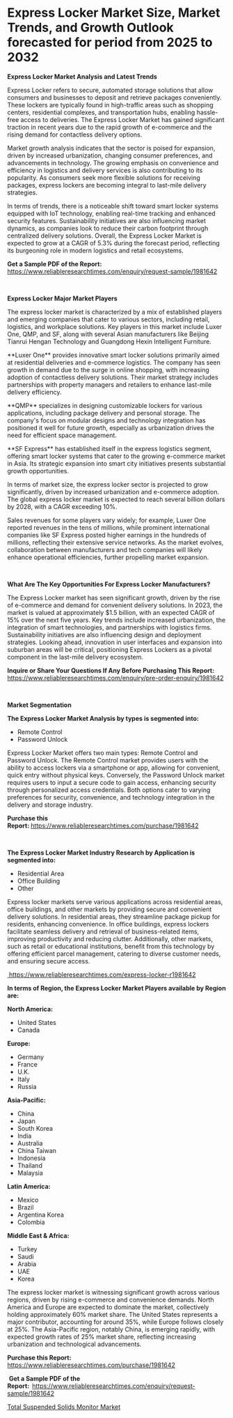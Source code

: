 <p><h1>Express Locker Market Size, Market Trends, and Growth Outlook forecasted for period from 2025 to 2032</h1></p><p><strong>Express Locker Market Analysis and Latest Trends</strong></p>
<p><p>Express Locker refers to secure, automated storage solutions that allow consumers and businesses to deposit and retrieve packages conveniently. These lockers are typically found in high-traffic areas such as shopping centers, residential complexes, and transportation hubs, enabling hassle-free access to deliveries. The Express Locker Market has gained significant traction in recent years due to the rapid growth of e-commerce and the rising demand for contactless delivery options. </p><p>Market growth analysis indicates that the sector is poised for expansion, driven by increased urbanization, changing consumer preferences, and advancements in technology. The growing emphasis on convenience and efficiency in logistics and delivery services is also contributing to its popularity. As consumers seek more flexible solutions for receiving packages, express lockers are becoming integral to last-mile delivery strategies.</p><p>In terms of trends, there is a noticeable shift toward smart locker systems equipped with IoT technology, enabling real-time tracking and enhanced security features. Sustainability initiatives are also influencing market dynamics, as companies look to reduce their carbon footprint through centralized delivery solutions. Overall, the Express Locker Market is expected to grow at a CAGR of 5.3% during the forecast period, reflecting its burgeoning role in modern logistics and retail ecosystems.</p></p>
<p><strong>Get a Sample PDF of the Report:&nbsp;</strong> <a href="https://www.reliableresearchtimes.com/enquiry/request-sample/1981642?utm_campaign=2179&utm_medium=2&utm_source=Github&utm_content=ia&utm_term=20022025&utm_id=express-locker">https://www.reliableresearchtimes.com/enquiry/request-sample/1981642</a></p>
<p>&nbsp;</p>
<p><strong>Express Locker Major Market Players</strong></p>
<p><p>The express locker market is characterized by a mix of established players and emerging companies that cater to various sectors, including retail, logistics, and workplace solutions. Key players in this market include Luxer One, QMP, and SF, along with several Asian manufacturers like Beijing Tianrui Hengan Technology and Guangdong Hexin Intelligent Furniture.</p><p>**Luxer One** provides innovative smart locker solutions primarily aimed at residential deliveries and e-commerce logistics. The company has seen growth in demand due to the surge in online shopping, with increasing adoption of contactless delivery solutions. Their market strategy includes partnerships with property managers and retailers to enhance last-mile delivery efficiency.</p><p>**QMP** specializes in designing customizable lockers for various applications, including package delivery and personal storage. The company's focus on modular designs and technology integration has positioned it well for future growth, especially as urbanization drives the need for efficient space management.</p><p>**SF Express** has established itself in the express logistics segment, offering smart locker systems that cater to the growing e-commerce market in Asia. Its strategic expansion into smart city initiatives presents substantial growth opportunities.</p><p>In terms of market size, the express locker sector is projected to grow significantly, driven by increased urbanization and e-commerce adoption. The global express locker market is expected to reach several billion dollars by 2028, with a CAGR exceeding 10%.</p><p>Sales revenues for some players vary widely; for example, Luxer One reported revenues in the tens of millions, while prominent international companies like SF Express posted higher earnings in the hundreds of millions, reflecting their extensive service networks. As the market evolves, collaboration between manufacturers and tech companies will likely enhance operational efficiencies, further propelling market expansion.</p></p>
<p>&nbsp;</p>
<p><strong>What Are The Key Opportunities For Express Locker Manufacturers?</strong></p>
<p><p>The Express Locker market has seen significant growth, driven by the rise of e-commerce and demand for convenient delivery solutions. In 2023, the market is valued at approximately $1.5 billion, with an expected CAGR of 15% over the next five years. Key trends include increased urbanization, the integration of smart technologies, and partnerships with logistics firms. Sustainability initiatives are also influencing design and deployment strategies. Looking ahead, innovation in user interfaces and expansion into suburban areas will be critical, positioning Express Lockers as a pivotal component in the last-mile delivery ecosystem.</p></p>
<p><strong>Inquire or Share Your Questions If Any Before Purchasing This Report:</strong> <a href="https://www.reliableresearchtimes.com/enquiry/pre-order-enquiry/1981642?utm_campaign=2179&utm_medium=2&utm_source=Github&utm_content=ia&utm_term=20022025&utm_id=express-locker">https://www.reliableresearchtimes.com/enquiry/pre-order-enquiry/1981642</a></p>
<p>&nbsp;</p>
<p><strong>Market Segmentation</strong></p>
<p><strong>The Express Locker Market Analysis by types is segmented into:</strong></p>
<p><ul><li>Remote Control</li><li>Password Unlock</li></ul></p>
<p><p>Express Locker Market offers two main types: Remote Control and Password Unlock. The Remote Control market provides users with the ability to access lockers via a smartphone or app, allowing for convenient, quick entry without physical keys. Conversely, the Password Unlock market requires users to input a secure code to gain access, enhancing security through personalized access credentials. Both options cater to varying preferences for security, convenience, and technology integration in the delivery and storage industry.</p></p>
<p><strong>Purchase this Report:&nbsp;</strong><a href="https://www.reliableresearchtimes.com/purchase/1981642?utm_campaign=2179&utm_medium=2&utm_source=Github&utm_content=ia&utm_term=20022025&utm_id=express-locker">https://www.reliableresearchtimes.com/purchase/1981642</a></p>
<p>&nbsp;</p>
<p><strong>The Express Locker Market Industry Research by Application is segmented into:</strong></p>
<p><ul><li>Residential Area</li><li>Office Building</li><li>Other</li></ul></p>
<p><p>Express locker markets serve various applications across residential areas, office buildings, and other markets by providing secure and convenient delivery solutions. In residential areas, they streamline package pickup for residents, enhancing convenience. In office buildings, express lockers facilitate seamless delivery and retrieval of business-related items, improving productivity and reducing clutter. Additionally, other markets, such as retail or educational institutions, benefit from this technology by offering efficient parcel management, catering to diverse customer needs, and ensuring secure access.</p></p>
<p><a href="https://www.reliableresearchtimes.com/express-locker-r1981642?utm_campaign=2179&utm_medium=2&utm_source=Github&utm_content=ia&utm_term=20022025&utm_id=express-locker">&nbsp;https://www.reliableresearchtimes.com/express-locker-r1981642</a></p>
<p><strong>In terms of Region, the Express Locker Market Players available by Region are:</strong></p>
<p>
    <p> <strong> North America: </strong>
        <ul>
            <li>United States</li>
            <li>Canada</li>
        </ul>
        </p> 
    <p> <strong> Europe: </strong>
        <ul>
            <li>Germany</li>
            <li>France</li>
            <li>U.K.</li>
            <li>Italy</li>
            <li>Russia</li>
        </ul>
        </p> 
    <p> <strong> Asia-Pacific: </strong>
        <ul>
            <li>China</li>
            <li>Japan</li>
            <li>South Korea</li>
            <li>India</li>
            <li>Australia</li>
            <li>China Taiwan</li>
            <li>Indonesia</li>
            <li>Thailand</li>
            <li>Malaysia</li>
        </ul>
        </p> 
    <p> <strong> Latin America: </strong>
        <ul>
            <li>Mexico</li>
            <li>Brazil</li>
            <li>Argentina Korea</li>
            <li>Colombia</li>
        </ul>
        </p> 
    <p> <strong> Middle East & Africa: </strong>
        <ul>
            <li>Turkey</li>
            <li>Saudi</li>
            <li>Arabia</li>
            <li>UAE</li>
            <li>Korea</li>
        </ul>
    </p>
    </p>
<p><p>The express locker market is witnessing significant growth across various regions, driven by rising e-commerce and convenience demands. North America and Europe are expected to dominate the market, collectively holding approximately 60% market share. The United States represents a major contributor, accounting for around 35%, while Europe follows closely at 25%. The Asia-Pacific region, notably China, is emerging rapidly, with expected growth rates of 25% market share, reflecting increasing urbanization and technological advancements.</p></p>
<p><strong>Purchase this Report: </strong><a href="https://www.reliableresearchtimes.com/purchase/1981642?utm_campaign=2179&utm_medium=2&utm_source=Github&utm_content=ia&utm_term=20022025&utm_id=express-locker">https://www.reliableresearchtimes.com/purchase/1981642</a></p>
<p>&nbsp;<strong>Get a Sample PDF of the Report:&nbsp;&nbsp;</strong><a href="https://www.reliableresearchtimes.com/enquiry/request-sample/1981642?utm_campaign=2179&utm_medium=2&utm_source=Github&utm_content=ia&utm_term=20022025&utm_id=express-locker">https://www.reliableresearchtimes.com/enquiry/request-sample/1981642</a></p>
<p><strong></strong></p>
<p><p><a href="https://github.com/gerdabatiskzv9/Market-Research-Report-List-1/blob/main/total-suspended-solids-monitor-market.md?utm_campaign=2179&utm_medium=2&utm_source=Github&utm_content=ia&utm_term=20022025&utm_id=express-locker">Total Suspended Solids Monitor Market</a></p></p>